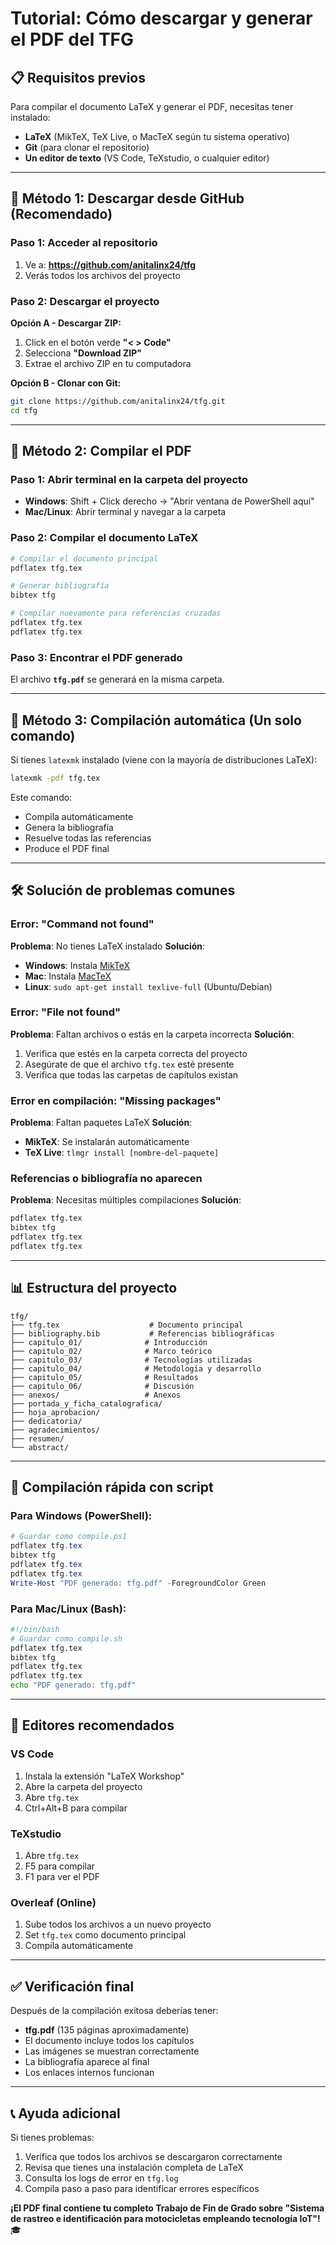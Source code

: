 # Tutorial: Cómo descargar y generar el PDF del TFG

## 📋 Requisitos previos

Para compilar el documento LaTeX y generar el PDF, necesitas tener instalado:

- **LaTeX** (MikTeX, TeX Live, o MacTeX según tu sistema operativo)
- **Git** (para clonar el repositorio)
- **Un editor de texto** (VS Code, TeXstudio, o cualquier editor)

---

## 🔽 Método 1: Descargar desde GitHub (Recomendado)

### Paso 1: Acceder al repositorio
1. Ve a: **https://github.com/anitalinx24/tfg**
2. Verás todos los archivos del proyecto

### Paso 2: Descargar el proyecto
**Opción A - Descargar ZIP:**
1. Click en el botón verde **"< > Code"**
2. Selecciona **"Download ZIP"**
3. Extrae el archivo ZIP en tu computadora

**Opción B - Clonar con Git:**
```bash
git clone https://github.com/anitalinx24/tfg.git
cd tfg
```

---

## 📝 Método 2: Compilar el PDF

### Paso 1: Abrir terminal en la carpeta del proyecto
- **Windows**: Shift + Click derecho → "Abrir ventana de PowerShell aquí"
- **Mac/Linux**: Abrir terminal y navegar a la carpeta

### Paso 2: Compilar el documento LaTeX
```bash
# Compilar el documento principal
pdflatex tfg.tex

# Generar bibliografía
bibtex tfg

# Compilar nuevamente para referencias cruzadas
pdflatex tfg.tex
pdflatex tfg.tex
```

### Paso 3: Encontrar el PDF generado
El archivo **`tfg.pdf`** se generará en la misma carpeta.

---

## 🎯 Método 3: Compilación automática (Un solo comando)

Si tienes `latexmk` instalado (viene con la mayoría de distribuciones LaTeX):

```bash
latexmk -pdf tfg.tex
```

Este comando:
- Compila automáticamente
- Genera la bibliografía
- Resuelve todas las referencias
- Produce el PDF final

---

## 🛠️ Solución de problemas comunes

### Error: "Command not found"
**Problema**: No tienes LaTeX instalado
**Solución**: 
- **Windows**: Instala [MikTeX](https://miktex.org/download)
- **Mac**: Instala [MacTeX](https://www.tug.org/mactex/)
- **Linux**: `sudo apt-get install texlive-full` (Ubuntu/Debian)

### Error: "File not found"
**Problema**: Faltan archivos o estás en la carpeta incorrecta
**Solución**: 
1. Verifica que estés en la carpeta correcta del proyecto
2. Asegúrate de que el archivo `tfg.tex` esté presente
3. Verifica que todas las carpetas de capítulos existan

### Error en compilación: "Missing packages"
**Problema**: Faltan paquetes LaTeX
**Solución**:
- **MikTeX**: Se instalarán automáticamente
- **TeX Live**: `tlmgr install [nombre-del-paquete]`

### Referencias o bibliografía no aparecen
**Problema**: Necesitas múltiples compilaciones
**Solución**:
```bash
pdflatex tfg.tex
bibtex tfg
pdflatex tfg.tex
pdflatex tfg.tex
```

---

## 📊 Estructura del proyecto

```
tfg/
├── tfg.tex                    # Documento principal
├── bibliography.bib           # Referencias bibliográficas
├── capitulo_01/              # Introducción
├── capitulo_02/              # Marco teórico
├── capitulo_03/              # Tecnologías utilizadas
├── capitulo_04/              # Metodología y desarrollo
├── capitulo_05/              # Resultados
├── capitulo_06/              # Discusión
├── anexos/                   # Anexos
├── portada_y_ficha_catalografica/
├── hoja_aprobacion/
├── dedicatoria/
├── agradecimientos/
├── resumen/
└── abstract/
```

---

## 🚀 Compilación rápida con script

### Para Windows (PowerShell):
```powershell
# Guardar como compile.ps1
pdflatex tfg.tex
bibtex tfg
pdflatex tfg.tex
pdflatex tfg.tex
Write-Host "PDF generado: tfg.pdf" -ForegroundColor Green
```

### Para Mac/Linux (Bash):
```bash
#!/bin/bash
# Guardar como compile.sh
pdflatex tfg.tex
bibtex tfg
pdflatex tfg.tex
pdflatex tfg.tex
echo "PDF generado: tfg.pdf"
```

---

## 📱 Editores recomendados

### VS Code
1. Instala la extensión "LaTeX Workshop"
2. Abre la carpeta del proyecto
3. Abre `tfg.tex`
4. Ctrl+Alt+B para compilar

### TeXstudio
1. Abre `tfg.tex`
2. F5 para compilar
3. F1 para ver el PDF

### Overleaf (Online)
1. Sube todos los archivos a un nuevo proyecto
2. Set `tfg.tex` como documento principal
3. Compila automáticamente

---

## ✅ Verificación final

Después de la compilación exitosa deberías tener:
- **tfg.pdf** (135 páginas aproximadamente)
- El documento incluye todos los capítulos
- Las imágenes se muestran correctamente
- La bibliografía aparece al final
- Los enlaces internos funcionan

---

## 📞 Ayuda adicional

Si tienes problemas:
1. Verifica que todos los archivos se descargaron correctamente
2. Revisa que tienes una instalación completa de LaTeX
3. Consulta los logs de error en `tfg.log`
4. Compila paso a paso para identificar errores específicos

**¡El PDF final contiene tu completo Trabajo de Fin de Grado sobre "Sistema de rastreo e identificación para motocicletas empleando tecnología IoT"!** 🎓